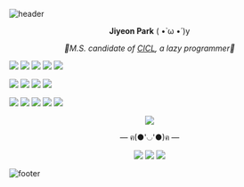 ![header](https://capsule-render.vercel.app/api?type=wave&color=F7CAC9&height=75&section=header)    

<p align = "center"><b>Jiyeon Park</b> ( •̀ ω •́ )y</p>    

<p align = "center"><i>🐾M.S. candidate of <a href="http://cctl.jnu.ac.kr">CICL</a>, a lazy programmer🐾</i></p>

<p align = "left"> <img src="https://img.shields.io/badge/Research%20Area-F7CAC9?style=for-the-badge&"/> <img src="https://img.shields.io/badge/Channel%20Coding-6A6363?style=flat-square&"/> <img src="https://img.shields.io/badge/Deep%20Learning-6A6363?style=flat-square&"/> <img src="https://img.shields.io/badge/5G%20Communication-6A6363?style=flat-square&"/> <img src="https://img.shields.io/badge/Bioinformatics-6A6363?style=flat-square&"/></p>

<p align = "left"> <img src="https://img.shields.io/badge/Programming%20Language-92A8D1?style=for-the-badge&"/> <img src="https://img.shields.io/badge/c%20-%2300599C.svg?&style=flat-square&logo=c&logoColor=white"/> <img src="https://img.shields.io/badge/c++%20-%2300599C.svg?&style=flat-square&logo=c%2B%2B&ogoColor=white"/> <img src="https://img.shields.io/badge/python%20-%2314354C.svg?&style=flat-square&logo=python&logoColor=white"/> </p>

<p align = "left"> <img src="https://img.shields.io/badge/Interest-F7CAC9?style=for-the-badge&"/> <img src="https://img.shields.io/badge/swift-%23FA7343.svg?&style=flat-square&logo=swift&logoColor=white"/> <img src="https://img.shields.io/badge/r-%23276DC3.svg?&style=flat-square&logo=r&logoColor=white"/> <img src="https://img.shields.io/badge/Linux-15b35b?style=flat-square&logo=Linux&logoColor=white"/> <img src="https://img.shields.io/badge/iOS-000000?style=flat-square&logo=apple&logoColor=white"/> </p>

<p align = "center"><img align="center" src="https://github-readme-stats.vercel.app/api/top-langs/?username=PParkJy&layout=compact&theme=gruvbox&repo=github-readme-stats"/></p>

<p align = "center">— ฅ(●'◡'●)ฅ —</p>

<p align = "center"> <img src="https://img.shields.io/badge/Blog-181717?style=flat-square&logo=Github&logoColor=white&link=https://pparkjy.github.io/"/> <img src="https://img.shields.io/badge/Instagram-E4405F?style=flat-square&logo=Instagram&logoColor=white&link=https://www.instagram.com/_jiyeoninit_/"/> <img src="https://img.shields.io/badge/Gmail-D14836?style=flat-square&logo=Gmail&logoColor=white&link=mailto:wldus8677@gmail.com"/> </p>

![footer](https://capsule-render.vercel.app/api?type=wave&color=92A8D1&height=75&section=footer)  







